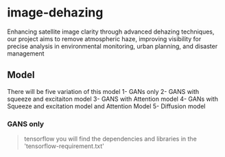# image-dehazing
Enhancing satellite image clarity through advanced dehazing techniques, our project aims to remove atmospheric haze, improving visibility for precise analysis in environmental monitoring, urban planning, and disaster management
## Model
There will be five variation of this model 
1- GANs only 
2- GANS with squeeze and excitaiton model 
3- GANS with Attention model
4- GANs with Squeeze and excitation model and Attention  Model
5- Diffusion model
### GANS only 
> tensorflow
you will find the dependencies and libraries in the 'tensorflow-requirement.txt'